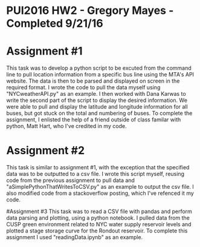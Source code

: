 # PUI2016 HW2 - Gregory Mayes - Completed 9/21/16

# Assignment #1
This task was to develop a python script to be excuted from the command line to pull location information from a specific bus line using the MTA's API website. The data is then to be parsed and displayed on screen in the required format. I wrote the code to pull the data myself using "NYCweatherAPI.py" as an example. I then worked with Dana Karwas to write the second part of the script to display the desired information. We were able to pull and display the latitude and longitude information for all buses, but got stuck on the total and numbering of buses. To complete the assignment, I enlisted the help of a friend outside of class familar with python, Matt Hart, who I've credited in my code.

# Assignment #2
This task is similar to assignment #1, with the exception that the specified data was to be outputted to a csv file. I wrote this script myself, reusing code from the previous assignment to pull data and "aSimplePythonThatWritesToCSV.py" as an example to output the csv file. I also modified code from a stackoverflow posting, which I've refenced it my code.

#Assignment #3
This task was to read a CSV file with pandas and perform data parsing and plotting, using a python notebook. I pulled data from the CUSP green environment related to NYC water supply reservoir levels and plotted a stage storage curve for the Rondout reservoir. To complete this assignment I used "readingData.ipynb" as an example.

